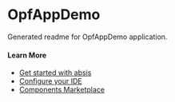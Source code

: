 # OpfAppDemo

Generated readme for OpfAppDemo application.

#### Learn More

- [Get started with absis ](https://confluence.cloud.lacaixa.es/confluence/display/absis3/Getting+Started+With+ABSIS3)
- [Configure your IDE ](https://confluence.cloud.lacaixa.es/confluence/display/absis3/IDE+Configurations)
- [Components Marketplace](https://portal-absis3-develop.tst.ca.caixabank.com/marketplace/components/ui/)
